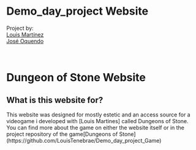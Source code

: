 # Demo_day_project Website

Project by: <br>
[Louis Martínez](https://www.github.com/LouisTenebrae) <br>
[José Oquendo](https://www.github.com/AlphaShrodinger)

<br>

# Dungeon of Stone Website

## What is this website for?

<p> This website was designed for mostly estetic and an access source for a videogame i developed with [Louis Martines] called Dungeons of Stone. You can find more about the game on either the website itself or in the project repository of the game[Dungeons of Stone](https://github.com/LouisTenebrae/Demo_day_project_Game) </p>